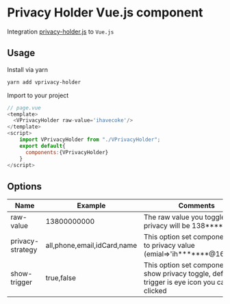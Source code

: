 # Privacy Holder Vue.js component

Integration [privacy-holder.js](https://github.com/ihavecoke/privacy-holder) to `Vue.js`

## Usage

Install via yarn 

```bash
yarn add vprivacy-holder
```

Import to your project

```javascript
// page.vue
<template>
  <VPrivacyHolder raw-value='ihavecoke'/>
</template>
<script>
    import VPrivacyHolder from "./VPrivacyHolder";
    export default{
      components:{VPrivacyHolder}
    }
</script>
```

## Options

| Name             | Example                     | Comments                                                     |
| ---------------- | --------------------------- | ------------------------------------------------------------ |
| raw-value        | 13800000000                 | The raw value you  toggle privacy will be 138****0000        |
| privacy-strategy | all,phone,email,idCard,name | This option set component how to privacy value (emial=>'ih*******@163.com') |
| show-trigger     | true,false                  | This option set componet if show privacy toggle, default trigger is eye icon you can clicked |